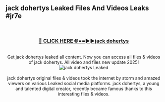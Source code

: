 ## jack dohertys Leaked Files And Videos Leaks #jr7e
<br>
<div align="center">
<h3><a href="https://watchclip.my.id/jack dohertys" rel="nofollow">🔴 CLICK HERE 🌐==►►jack dohertys</a></h3>
<br>
Get jack dohertys leaked all content. Now you can access all files & videos of jack dohertys. All video and files new update 2025!
<br>
<a href="https://watchclip.my.id/jack dohertys" rel="nofollow" data-target="animated-image.originalLink"><img src="https://i.ibb.co.com/WyWwxjT/player-gif2.gif" alt="jack dohertys Leaked" style="max-width: 100%; display: inline-block;" data-target="animated-image.originalImage"></a>
<br><br>
jack dohertys original files & videos took the internet by storm and amazed viewers on various Leaked social media platforms. jack dohertys, a young and talented digital creator, recently became famous thanks to this interesting files & videos.
</div>
<br>